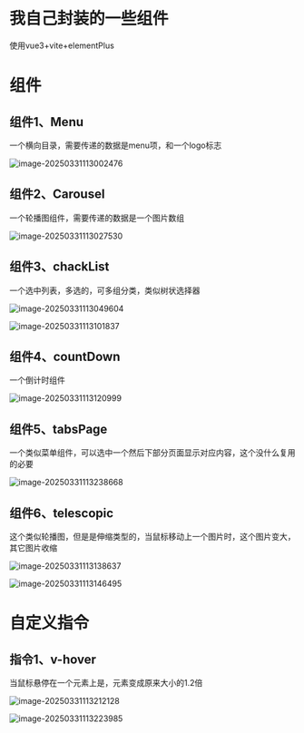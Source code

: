 # 我自己封装的一些组件

使用vue3+vite+elementPlus

# 组件

## 组件1、Menu

一个横向目录，需要传递的数据是menu项，和一个logo标志

![image-20250331113002476](C:\Users\yyy\AppData\Roaming\Typora\typora-user-images\image-20250331113002476.png)

## 组件2、Carousel

一个轮播图组件，需要传递的数据是一个图片数组

![image-20250331113027530](C:\Users\yyy\AppData\Roaming\Typora\typora-user-images\image-20250331113027530.png)

## 组件3、chackList

一个选中列表，多选的，可多组分类，类似树状选择器

![image-20250331113049604](C:\Users\yyy\AppData\Roaming\Typora\typora-user-images\image-20250331113049604.png)

![image-20250331113101837](C:\Users\yyy\AppData\Roaming\Typora\typora-user-images\image-20250331113101837.png)

## 组件4、countDown

一个倒计时组件

![image-20250331113120999](C:\Users\yyy\AppData\Roaming\Typora\typora-user-images\image-20250331113120999.png)

## 组件5、tabsPage

一个类似菜单组件，可以选中一个然后下部分页面显示对应内容，这个没什么复用的必要

![image-20250331113238668](C:\Users\yyy\AppData\Roaming\Typora\typora-user-images\image-20250331113238668.png)

## 组件6、telescopic

这个类似轮播图，但是是伸缩类型的，当鼠标移动上一个图片时，这个图片变大，其它图片收缩

![image-20250331113138637](C:\Users\yyy\AppData\Roaming\Typora\typora-user-images\image-20250331113138637.png)

![image-20250331113146495](C:\Users\yyy\AppData\Roaming\Typora\typora-user-images\image-20250331113146495.png)

# 自定义指令

## 指令1、v-hover

当鼠标悬停在一个元素上是，元素变成原来大小的1.2倍

![image-20250331113212128](C:\Users\yyy\AppData\Roaming\Typora\typora-user-images\image-20250331113212128.png)

![image-20250331113223985](C:\Users\yyy\AppData\Roaming\Typora\typora-user-images\image-20250331113223985.png)
